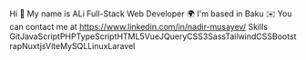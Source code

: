 
Hi 👋 My name is ALi
Full-Stack Web Developer
🌍 I'm based in Baku
✉️ You can contact me at https://www.linkedin.com/in/nadir-musayev/
Skills
GitJavaScriptPHPTypeScriptHTML5VueJQueryCSS3SassTailwindCSSBootstrapNuxtjsViteMySQLLinuxLaravel
